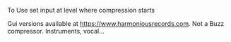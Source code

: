 To Use set input at level where compression starts

Gui versions available at https://www.harmoniousrecords.com. 
Not a Buzz compressor. Instruments, vocal...


